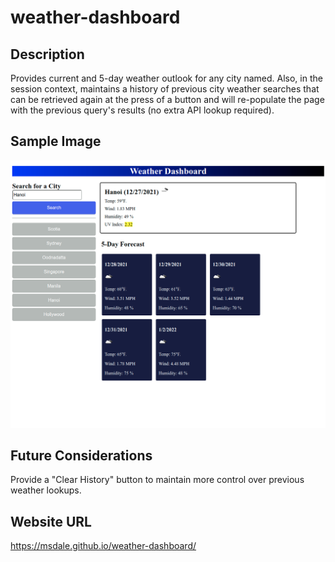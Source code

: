# weather-dashboard

## Description
Provides current and 5-day weather outlook for any city named.  Also,
in the session context, maintains a history of previous city weather searches
that can be retrieved again at the press of a button and will re-populate the 
page with the previous query's results (no extra API lookup required).

## Sample Image
![Sample image](./assets/images/sample-screen.png)

## Future Considerations
Provide a "Clear History" button to maintain more control over previous weather
lookups.

## Website URL
https://msdale.github.io/weather-dashboard/
